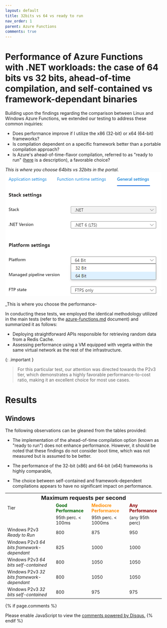 ```yaml
---
layout: default
title: 32bits vs 64 vs ready to run
nav_order: 1
parent: Azure Functions
comments: true
---
```

# Performance of Azure Functions with .NET workloads: the case of 64 bits vs 32 bits, ahead-of-time compilation, and self-contained vs framework-dependant binaries

Building upon the findings regarding the comparison between Linux and Windows Azure Functions, we extended our testing to address these common inquiries:

- Does performance improve if I utilize the x86 (32-bit) or x64 (64-bit) frameworks?
- Is compilation dependent on a specific framework better than a portable compilation approach?
- Is Azure's ahead-of-time-flavor compilation, referred to as "ready to run" ([here](https://github.com/Azure/azure-functions-host/issues/5876) is a description), a favorable choice? 
  
_This is where you choose 64bits vs 32bits in the portal._
![64 vs 32 bits](../images/NetFunctions-x64-vs-x86.png)


_This is where you choose the performance-

In conducting these tests, we employed the identical methodology utilized in the main tests (refer to the [azure-functions.md](./azure-functions.md) document) and summarized it as follows:
- Deploying straightforward APIs responsible for retrieving random data from a Redis Cache.
- Assessing performance using a VM equipped with vegeta within the same virtual network as the rest of the infrastructure.

{: .important }
>   For this particular test, our attention was directed towards the P2v3 tier, which demonstrates a highly favorable performance-to-cost ratio, making it an excellent choice for most use cases.

# Results
## Windows


The following observations can be gleaned from the tables provided:

- The implementation of the ahead-of-time compilation option (known as "ready to run") does not enhance performance. However, it should be noted that these findings do not consider boot time, which was not measured but is assumed to be better.

- The performance of the 32-bit (x86) and 64-bit (x64) frameworks is highly comparable,

- The choice between self-contained and framework-dependent compilations appears to have no significant impact on performance.

<table>
   <th colspan="4"><font size="+1">Maximum requests per second</font></th>
   <tr><td>Tier</td><td><span style="color:darkGreen; font-weight:bold">Good Performance</span></td><td><span style="color:darkOrange; font-weight:bold">Mediocre Performance</span></td><td><span style="color:darkRed; font-weight:bold">Any Performance</span></td></tr>
   <tr><td>&nbsp;</td><td>95th perc. < 100ms</td><td>95th perc. < 1000ms</td><td>(any 95th perc)</td></tr>
   <tr><td>Windows P2v3 <em>Ready to Run</em></td><td>800  </td><td>875</td><td>950</td></tr>
   <tr><td>Windows P2v3 <em>64 bits framework-dependant</em></td><td>825</td><td>1000</td><td>1000</td></tr>
   <tr><td>Windows P2v3 <em>64 bits self-contained</em></td><td>800</td><td>1050</td><td>1050</td></tr>
      <tr><td>Windows P2v3 <em>32 bits framework-dependant</em></td><td>800</td><td>1050</td><td>1050</td></tr>
   <tr><td>Windows P2v3 <em>32 bits self-contained</em></td><td>800</td><td>975</td><td>975</td></tr>
</table>


{% if page.comments %}
<div id="disqus_thread"></div>
<script>
    var disqus_config = function () {
    this.page.url = 'https://www.api.rehab/docs/azure-function-performance/dot-net-APIs.html';
    this.page.identifier = 'dotNetOnAzureFunctions';
    };
    (function() { 
    var d = document, s = d.createElement('script');
    s.src = 'https://www-api-rehab.disqus.com/embed.js';
    s.setAttribute('data-timestamp', +new Date());
    (d.head || d.body).appendChild(s);
    })();
</script>
<noscript>Please enable JavaScript to view the <a href="https://disqus.com/?ref_noscript">comments powered by Disqus.</a></noscript>
{% endif %}